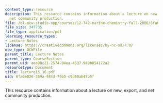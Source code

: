 ```yaml
---
content_type: resource
description: This resource contains information about a lecture on new, export, and
  net community production.
file: /ol-ocw-studio-app/courses/12-742-marine-chemistry-fall-2006/6fa0e026369a984d76b5c9b50ab47b5f_lecture15_16.pdf
file_size: 347735
file_type: application/pdf
learning_resource_types:
- Lecture Notes
license: https://creativecommons.org/licenses/by-nc-sa/4.0/
ocw_type: OCWFile
parent_title: Lecture Notes
parent_type: CourseSection
parent_uid: aea90c21-2574-04ea-4537-949b854172a2
resourcetype: Document
title: lecture15_16.pdf
uid: 6fa0e026-369a-984d-76b5-c9b50ab47b5f
---
```

This resource contains information about a lecture on new, export, and net community production.